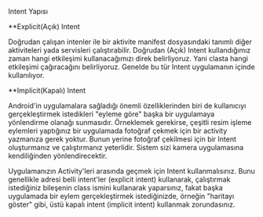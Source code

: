 Intent Yapısı


**Explicit(Açık) Intent

Doğrudan çalışan intenler ile bir aktivite manifest dosyasındaki tanımlı diğer aktiviteleri yada servisleri çalıştırabilir. Doğrudan (Açık) Intent kullandığımız zaman hangi etkileşimi kullanacağımızı direk belirliyoruz. Yani clasta hangi etkileşimi çağıracağını belirliyoruz. Genelde bu tür Intent uygulamanın içinde kullanılıyor.

**Implicit(Kapalı) Intent

Android'in uygulamalara sağladığı önemli özelliklerinden biri de kullanıcıyı gerçekleştirmek istedikleri "eyleme göre" başka bir uygulamaya yönlendirme olanağı sunmasıdır. Örneklemek gerekirse, çeşitli resim işleme eylemleri yaptığınız bir uygulamada fotoğraf çekmek için bir activity yazmanıza gerek yoktur. Bunun yerine fotoğraf çekilmesi için bir Intent oluşturmanız ve çalıştırmanız yeterlidir. Sistem sizi kamera uygulamasına kendiliğinden yönlendirecektir.

Uygulamanızın Activity'leri arasında geçmek için Intent kullanmalısınız. Bunu genellikle adresi belli intent'ler (explicit intent) kullanarak, çalıştırmak istediğiniz bileşenin class ismini kullanarak yaparsınız, fakat başka uygulamada bir eylem gerçekleştirmek istediğinizde, örneğin "haritayı göster" gibi, üstü kapalı intent (implicit intent) kullanmak zorundasınız.

